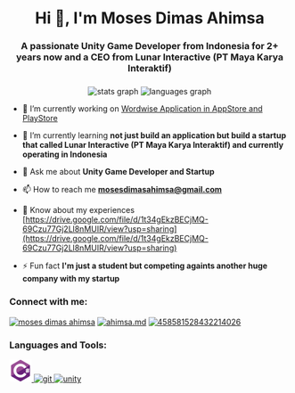 <h1 align="center">Hi 👋, I'm Moses Dimas Ahimsa</h1>
<h3 align="center">A passionate Unity Game Developer from Indonesia for 2+ years now and a CEO from Lunar Interactive (PT Maya Karya Interaktif)</h3>

###

<div align="center">
  <img src="https://github-readme-stats.vercel.app/api?username=Yummmy22&hide_title=false&hide_rank=false&show_icons=true&include_all_commits=true&count_private=true&disable_animations=false&theme=dracula&locale=en&hide_border=false" height="150" alt="stats graph"  />
  <img src="https://github-readme-stats.vercel.app/api/top-langs?username=Yummmy22&locale=en&hide_title=false&layout=compact&card_width=320&langs_count=5&theme=dracula&hide_border=false" height="150" alt="languages graph"  />
</div>

- 🔭 I’m currently working on [Wordwise Application in AppStore and PlayStore](https://github.com/LunarInteractive/wordwise_v2)

- 🌱 I’m currently learning **not just build an application but build a startup that called Lunar Interactive (PT Maya Karya Interaktif) and currently operating in Indonesia**

- 💬 Ask me about **Unity Game Developer and Startup**

- 📫 How to reach me **mosesdimasahimsa@gmail.com**

- 📄 Know about my experiences [https://drive.google.com/file/d/1t34gEkzBECjMQ-69Czu77Gj2Ll8nMUIR/view?usp=sharing](https://drive.google.com/file/d/1t34gEkzBECjMQ-69Czu77Gj2Ll8nMUIR/view?usp=sharing)

- ⚡ Fun fact **I'm just a student but competing againts another huge company with my startup**

<h3 align="left">Connect with me:</h3>
<p align="left">
<a href="https://www.linkedin.com/in/moses-dimas-ahimsa-035373286" target="blank"><img align="center" src="https://raw.githubusercontent.com/rahuldkjain/github-profile-readme-generator/master/src/images/icons/Social/linked-in-alt.svg" alt="moses dimas ahimsa" height="30" width="40" /></a>
<a href="https://instagram.com/ahimsa.md" target="blank"><img align="center" src="https://raw.githubusercontent.com/rahuldkjain/github-profile-readme-generator/master/src/images/icons/Social/instagram.svg" alt="ahimsa.md" height="30" width="40" /></a>
<a href="https://discord.gg/458581528432214026" target="blank"><img align="center" src="https://raw.githubusercontent.com/rahuldkjain/github-profile-readme-generator/master/src/images/icons/Social/discord.svg" alt="458581528432214026" height="30" width="40" /></a>
</p>

<h3 align="left">Languages and Tools:</h3>
<p align="left"> <a href="https://www.w3schools.com/cs/" target="_blank" rel="noreferrer"> <img src="https://raw.githubusercontent.com/devicons/devicon/master/icons/csharp/csharp-original.svg" alt="csharp" width="40" height="40"/> </a> <a href="https://git-scm.com/" target="_blank" rel="noreferrer"> <img src="https://www.vectorlogo.zone/logos/git-scm/git-scm-icon.svg" alt="git" width="40" height="40"/> </a> <a href="https://unity.com/" target="_blank" rel="noreferrer"> <img src="https://www.vectorlogo.zone/logos/unity3d/unity3d-icon.svg" alt="unity" width="40" height="40"/> </a> </p>
